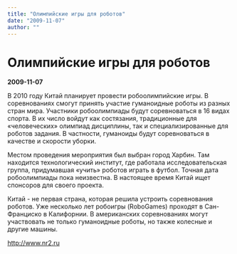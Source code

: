 ```yaml
---
title: "Олимпийские игры для роботов"
date: "2009-11-07"
author: ""
---
```


# Олимпийские игры для роботов

**2009-11-07** 

В 2010 году Китай планирует провести робоолимпийские игры. В соревнованиях смогут принять участие гуманоидные роботы из разных стран мира. Участники робоолимпиады будут соревноваться в 16 видах спорта. В их число войдут как состязания, традиционные для «человеческих» олимпиад дисциплины, так и специализированные для роботов задания. В частности, гуманоиды будут соревноваться в качестве и скорости уборки.

Местом проведения мероприятия был выбран город Харбин. Там находится технологический институт, где работала исследовательская группа, придумавшая «учить» роботов играть в футбол. Точная дата робоолимпиады пока неизвестна. В настоящее время Китай ищет спонсоров для своего проекта.

Китай - не первая страна, которая решила устроить соревнования роботов. Уже несколько лет робоигры (RoboGames) проходят в Сан-Франциско в Калифорнии. В американских соревнованиях могут участвовать не только гуманоидные роботы, но также колесные и другие машины.

http://www.nr2.ru